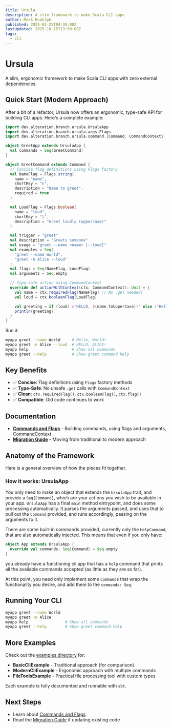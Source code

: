 ```yaml
---
title: Ursula
description: A slim framework to make Scala CLI apps
author: Mark Rudolph
published: 2025-01-25T04:38:00Z
lastUpdated: 2025-10-15T13:50:00Z
tags:
  - cli
---
```


# Ursula

A slim, ergonomic framework to make Scala CLI apps with zero external dependencies.

## Quick Start (Modern Approach)

After a bit of a refactor, Ursula now offers an ergonomic, type-safe API for building CLI apps. Here's a complete example:

```scala
import dev.alteration.branch.ursula.UrsulaApp
import dev.alteration.branch.ursula.args.Flags
import dev.alteration.branch.ursula.command.{Command, CommandContext}

object GreetApp extends UrsulaApp {
  val commands = Seq(GreetCommand)
}

object GreetCommand extends Command {
  // Concise flag definitions using Flags factory
  val NameFlag = Flags.string(
    name = "name",
    shortKey = "n",
    description = "Name to greet",
    required = true
  )

  val LoudFlag = Flags.boolean(
    name = "loud",
    shortKey = "l",
    description = "Greet loudly (uppercase)"
  )

  val trigger = "greet"
  val description = "Greets someone"
  val usage = "greet --name <name> [--loud]"
  val examples = Seq(
    "greet --name World",
    "greet -n Alice --loud"
  )
  val flags = Seq(NameFlag, LoudFlag)
  val arguments = Seq.empty

  // Type-safe action using CommandContext
  override def actionWithContext(ctx: CommandContext): Unit = {
    val name = ctx.requiredFlag(NameFlag) // No .get needed!
    val loud = ctx.booleanFlag(LoudFlag)

    val greeting = if (loud) s"HELLO, ${name.toUpperCase}!" else s"Hello, $name!"
    println(greeting)
  }
}
```

Run it:

```bash
myapp greet --name World     # Hello, World!
myapp greet -n Alice --loud  # HELLO, ALICE!
myapp help                   # Show all commands
myapp greet --help           # Show greet command help
```

## Key Benefits

- ✅ **Concise**: Flag definitions using `Flags` factory methods
- ✅ **Type-Safe**: No unsafe `.get` calls with `CommandContext`
- ✅ **Clean**: `ctx.requiredFlag()`, `ctx.booleanFlag()`, `ctx.flag()`
- ✅ **Compatible**: Old code continues to work

## Documentation

- **[Commands and Flags](commands-and-flags.md)** - Building commands, using flags and arguments, CommandContext
- **[Migration Guide](migration.md)** - Moving from traditional to modern approach

## Anatomy of the Framework

Here is a general overview of how the pieces fit together.

### How it works: UrsulaApp

You only need to make an object that extends the `UrsulaApp` trait, and provide a `Seq[Command]`, which are your actions you wish to be available in your app. `UrsulaApp` has a final `main` method entrypoint, and does some processing automatically. It parses the arguments passed, and uses that to pull out the `Command` provided, and runs accordingly, passing on the arguments to it.

There are some built-in commands provided, currently only the `HelpCommand`, that are also automatically injected. This means that even if you only have:

```scala
object App extends UrsulaApp {
  override val commands: Seq[Command] = Seq.empty
}
```

you already have a functioning cli app that has a `help` command that prints all the available commands accepted (as little as they are so far).

At this point, you need only implement some `Command`s that wrap the functionality you desire, and add them to the `commands: Seq`.

## Running Your CLI

```bash
myapp greet --name World
myapp greet -n Alice
myapp help                # Show all commands
myapp greet --help        # Show greet command help
```

## More Examples

Check out the [examples directory](https://github.com/alterationx10/branch/tree/main/examples/src/main/scala/ursula) for:

- **BasicCliExample** - Traditional approach (for comparison)
- **ModernCliExample** - Ergonomic approach with multiple commands
- **FileToolsExample** - Practical file processing tool with custom types

Each example is fully documented and runnable with `sbt`.

## Next Steps

- Learn about [Commands and Flags](commands-and-flags.md)
- Read the [Migration Guide](migration.md) if updating existing code
